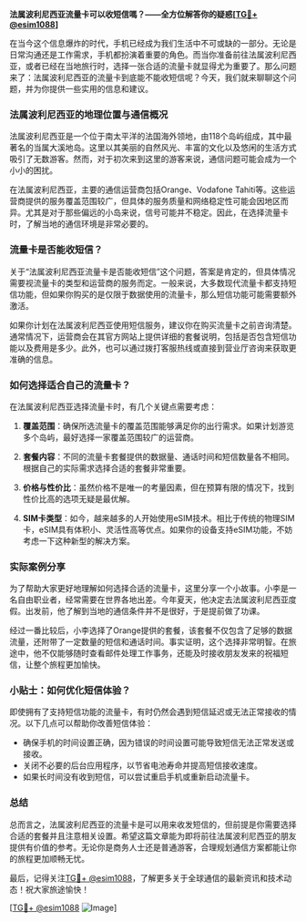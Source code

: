 **法属波利尼西亚流量卡可以收短信嗎？——全方位解答你的疑惑[[TG💪+ @esim1088](https://t.me/s/esim1088)]**

在当今这个信息爆炸的时代，手机已经成为我们生活中不可或缺的一部分。无论是日常沟通还是工作需求，手机都扮演着重要的角色。而当你准备前往法属波利尼西亚，或者已经在当地旅行时，选择一张合适的流量卡就显得尤为重要了。那么问题来了：法属波利尼西亚的流量卡到底能不能收短信呢？今天，我们就来聊聊这个问题，并为你提供一些实用的信息和建议。

### 法属波利尼西亚的地理位置与通信概况

法属波利尼西亚是一个位于南太平洋的法国海外领地，由118个岛屿组成，其中最著名的当属大溪地岛。这里以其美丽的自然风光、丰富的文化以及悠闲的生活方式吸引了无数游客。然而，对于初次来到这里的游客来说，通信问题可能会成为一个小小的困扰。

在法属波利尼西亚，主要的通信运营商包括Orange、Vodafone Tahiti等。这些运营商提供的服务覆盖范围较广，但具体的服务质量和网络稳定性可能会因地区而异。尤其是对于那些偏远的小岛来说，信号可能并不稳定。因此，在选择流量卡时，了解当地的通信环境是非常必要的。

### 流量卡是否能收短信？

关于“法属波利尼西亚流量卡是否能收短信”这个问题，答案是肯定的，但具体情况需要视流量卡的类型和运营商的服务而定。一般来说，大多数现代流量卡都支持短信功能，但如果你购买的是仅限于数据使用的流量卡，那么短信功能可能需要额外激活。

如果你计划在法属波利尼西亚使用短信服务，建议你在购买流量卡之前咨询清楚。通常情况下，运营商会在其官方网站上提供详细的套餐说明，包括是否包含短信功能以及费用是多少。此外，也可以通过拨打客服热线或直接到营业厅咨询来获取更准确的信息。

### 如何选择适合自己的流量卡？

在法属波利尼西亚选择流量卡时，有几个关键点需要考虑：

1. **覆盖范围**：确保所选流量卡的覆盖范围能够满足你的出行需求。如果计划游览多个岛屿，最好选择一家覆盖范围较广的运营商。
   
2. **套餐内容**：不同的流量卡套餐提供的数据量、通话时间和短信数量各不相同。根据自己的实际需求选择合适的套餐非常重要。

3. **价格与性价比**：虽然价格不是唯一的考量因素，但在预算有限的情况下，找到性价比高的选项无疑是最优解。

4. **SIM卡类型**：如今，越来越多的人开始使用eSIM技术。相比于传统的物理SIM卡，eSIM具有体积小、灵活性高等优点。如果你的设备支持eSIM功能，不妨考虑一下这种新型的解决方案。

### 实际案例分享

为了帮助大家更好地理解如何选择合适的流量卡，这里分享一个小故事。小李是一名自由职业者，经常需要在世界各地出差。今年夏天，他决定去法属波利尼西亚度假。出发前，他了解到当地的通信条件并不是很好，于是提前做了功课。

经过一番比较后，小李选择了Orange提供的套餐，该套餐不仅包含了足够的数据流量，还附带了一定数量的短信和通话时间。事实证明，这个选择非常明智。在旅途中，他不仅能够随时查看邮件处理工作事务，还能及时接收朋友发来的祝福短信，让整个旅程更加愉快。

### 小贴士：如何优化短信体验？

即使拥有了支持短信功能的流量卡，有时仍然会遇到短信延迟或无法正常接收的情况。以下几点可以帮助你改善短信体验：

- 确保手机的时间设置正确，因为错误的时间设置可能导致短信无法正常发送或接收。
- 关闭不必要的后台应用程序，以节省电池寿命并提高短信接收速度。
- 如果长时间没有收到短信，可以尝试重启手机或重新启动流量卡。

### 总结

总而言之，法属波利尼西亚的流量卡是可以用来收发短信的，但前提是你需要选择合适的套餐并且注意相关设置。希望这篇文章能为即将前往法属波利尼西亚的朋友提供有价值的参考。无论你是商务人士还是普通游客，合理规划通信方案都能让你的旅程更加顺畅无忧。

最后，记得关注[TG💪+ @esim1088](https://t.me/s/esim1088)，了解更多关于全球通信的最新资讯和技术动态！祝大家旅途愉快！

[[TG💪+ @esim1088](https://t.me/s/esim1088) ![Image](https://i.postimg.cc/4NQfJmqS/Snipaste-2025-05-13-00-14-12.png)]
